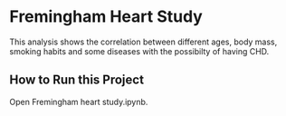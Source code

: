 # Fremingham Heart Study

This analysis shows the correlation between different ages, body mass, smoking habits and some diseases with the possibilty of having CHD.
## How to Run this Project
Open Fremingham heart study.ipynb.
